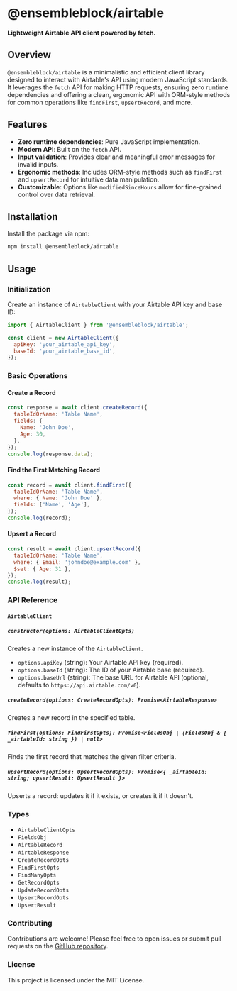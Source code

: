 # @ensembleblock/airtable

**Lightweight Airtable API client powered by fetch.**

## Overview

`@ensembleblock/airtable` is a minimalistic and efficient client library designed to interact with Airtable's API using modern JavaScript standards. It leverages the `fetch` API for making HTTP requests, ensuring zero runtime dependencies and offering a clean, ergonomic API with ORM-style methods for common operations like `findFirst`, `upsertRecord`, and more.

## Features

- **Zero runtime dependencies**: Pure JavaScript implementation.
- **Modern API**: Built on the `fetch` API.
- **Input validation**: Provides clear and meaningful error messages for invalid inputs.
- **Ergonomic methods**: Includes ORM-style methods such as `findFirst` and `upsertRecord` for intuitive data manipulation.
- **Customizable**: Options like `modifiedSinceHours` allow for fine-grained control over data retrieval.

## Installation

Install the package via npm:

```bash
npm install @ensembleblock/airtable
```

## Usage

### Initialization

Create an instance of `AirtableClient` with your Airtable API key and base ID:

```javascript
import { AirtableClient } from '@ensembleblock/airtable';

const client = new AirtableClient({
  apiKey: 'your_airtable_api_key',
  baseId: 'your_airtable_base_id',
});
```

### Basic Operations

#### Create a Record

```javascript
const response = await client.createRecord({
  tableIdOrName: 'Table Name',
  fields: {
    Name: 'John Doe',
    Age: 30,
  },
});
console.log(response.data);
```

#### Find the First Matching Record

```javascript
const record = await client.findFirst({
  tableIdOrName: 'Table Name',
  where: { Name: 'John Doe' },
  fields: ['Name', 'Age'],
});
console.log(record);
```

#### Upsert a Record

```javascript
const result = await client.upsertRecord({
  tableIdOrName: 'Table Name',
  where: { Email: 'johndoe@example.com' },
  $set: { Age: 31 },
});
console.log(result);
```

### API Reference

#### `AirtableClient`

##### `constructor(options: AirtableClientOpts)`

Creates a new instance of the `AirtableClient`.

- `options.apiKey` (string): Your Airtable API key (required).
- `options.baseId` (string): The ID of your Airtable base (required).
- `options.baseUrl` (string): The base URL for Airtable API (optional, defaults to `https://api.airtable.com/v0`).

##### `createRecord(options: CreateRecordOpts): Promise<AirtableResponse>`

Creates a new record in the specified table.

##### `findFirst(options: FindFirstOpts): Promise<FieldsObj | (FieldsObj & { _airtableId: string }) | null>`

Finds the first record that matches the given filter criteria.

##### `upsertRecord(options: UpsertRecordOpts): Promise<{ _airtableId: string; upsertResult: UpsertResult }>`

Upserts a record: updates it if it exists, or creates it if it doesn't.

### Types

- `AirtableClientOpts`
- `FieldsObj`
- `AirtableRecord`
- `AirtableResponse`
- `CreateRecordOpts`
- `FindFirstOpts`
- `FindManyOpts`
- `GetRecordOpts`
- `UpdateRecordOpts`
- `UpsertRecordOpts`
- `UpsertResult`

### Contributing

Contributions are welcome! Please feel free to open issues or submit pull requests on the [GitHub repository](https://github.com/ensembleblock/airtable).

### License

This project is licensed under the MIT License.
